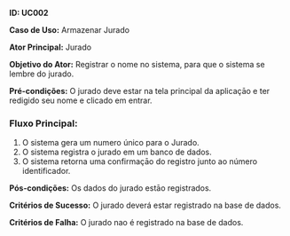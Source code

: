 **ID: UC002**

**Caso de Uso:** Armazenar Jurado

**Ator Principal:** Jurado

**Objetivo do Ator:** Registrar o nome no sistema, para que o sistema se lembre do jurado.

**Pré-condições:** O jurado deve estar na tela principal da aplicaçāo e ter redigido seu nome e clicado em entrar.

### Fluxo Principal:

1. O sistema gera um numero único para o Jurado.
2. O sistema registra o jurado em um banco de dados.
3. O sistema retorna uma confirmaçāo do registro junto ao número identificador.

**Pós-condições:** Os dados do jurado estāo registrados.

**Critérios de Sucesso:** O jurado deverá estar registrado na base de dados.

**Critérios de Falha:** O jurado nao é registrado na base de dados.
